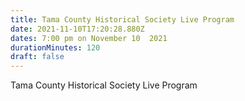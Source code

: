 ```yaml
---
title: Tama County Historical Society Live Program
date: 2021-11-10T17:20:28.880Z
dates: 7:00 pm on November 10  2021
durationMinutes: 120
draft: false
---
```

Tama County Historical Society Live Program